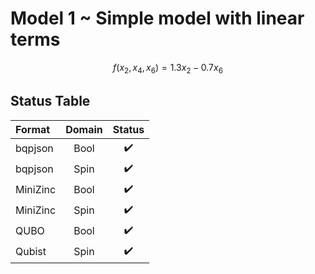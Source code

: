 # Model 1 ~ Simple model with linear terms

$$f(x_2, x_4, x_6) = 1.3 x_2 - 0.7 x_6$$

## Status Table
| Format   | Domain | Status |
| :------- | :----: | :----: |
| bqpjson  |  Bool  |   ✔️    |
| bqpjson  |  Spin  |   ✔️    |
| MiniZinc |  Bool  |   ✔️    |
| MiniZinc |  Spin  |   ✔️    |
| QUBO     |  Bool  |   ✔️    |
| Qubist   |  Spin  |   ✔️    |

[symbols]: # (✔️❌)